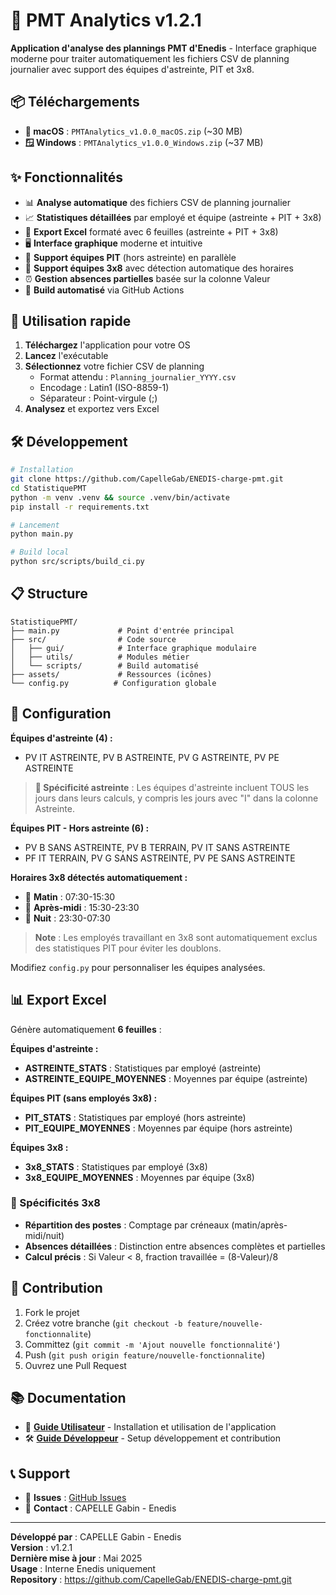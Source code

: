 # 🎉 PMT Analytics v1.2.1

**Application d'analyse des plannings PMT d'Enedis** - Interface graphique moderne pour traiter automatiquement les fichiers CSV de planning journalier avec support des équipes d'astreinte, PIT et 3x8.

## 📦 Téléchargements

- **🍎 macOS** : `PMTAnalytics_v1.0.0_macOS.zip` (~30 MB)
- **🪟 Windows** : `PMTAnalytics_v1.0.0_Windows.zip` (~37 MB)

## ✨ Fonctionnalités

- 📊 **Analyse automatique** des fichiers CSV de planning journalier
- 📈 **Statistiques détaillées** par employé et équipe (astreinte + PIT + 3x8)
- 💾 **Export Excel** formaté avec 6 feuilles (astreinte + PIT + 3x8)
- 🖥️ **Interface graphique** moderne et intuitive
- 🔧 **Support équipes PIT** (hors astreinte) en parallèle
- 🔄 **Support équipes 3x8** avec détection automatique des horaires
- ⏰ **Gestion absences partielles** basée sur la colonne Valeur
- 🚀 **Build automatisé** via GitHub Actions

## 🚀 Utilisation rapide

1. **Téléchargez** l'application pour votre OS
2. **Lancez** l'exécutable
3. **Sélectionnez** votre fichier CSV de planning
   - Format attendu : `Planning_journalier_YYYY.csv`
   - Encodage : Latin1 (ISO-8859-1)
   - Séparateur : Point-virgule (;)
4. **Analysez** et exportez vers Excel

## 🛠️ Développement

```bash
# Installation
git clone https://github.com/CapelleGab/ENEDIS-charge-pmt.git
cd StatistiquePMT
python -m venv .venv && source .venv/bin/activate
pip install -r requirements.txt

# Lancement
python main.py

# Build local
python src/scripts/build_ci.py
```

## 📋 Structure

```
StatistiquePMT/
├── main.py             # Point d'entrée principal
├── src/                # Code source
│   ├── gui/            # Interface graphique modulaire
│   ├── utils/          # Modules métier
│   └── scripts/        # Build automatisé
├── assets/             # Ressources (icônes)
└── config.py          # Configuration globale
```

## 🔧 Configuration

**Équipes d'astreinte (4) :**

- PV IT ASTREINTE, PV B ASTREINTE, PV G ASTREINTE, PV PE ASTREINTE

> **🔧 Spécificité astreinte** : Les équipes d'astreinte incluent TOUS les jours dans leurs calculs, y compris les jours avec "I" dans la colonne Astreinte.

**Équipes PIT - Hors astreinte (6) :**

- PV B SANS ASTREINTE, PV B TERRAIN, PV IT SANS ASTREINTE
- PF IT TERRAIN, PV G SANS ASTREINTE, PV PE SANS ASTREINTE

**Horaires 3x8 détectés automatiquement :**

- 🌅 **Matin** : 07:30-15:30
- 🌆 **Après-midi** : 15:30-23:30
- 🌙 **Nuit** : 23:30-07:30

> **Note** : Les employés travaillant en 3x8 sont automatiquement exclus des statistiques PIT pour éviter les doublons.

Modifiez `config.py` pour personnaliser les équipes analysées.

## 📊 Export Excel

Génère automatiquement **6 feuilles** :

**Équipes d'astreinte :**

- **ASTREINTE_STATS** : Statistiques par employé (astreinte)
- **ASTREINTE_EQUIPE_MOYENNES** : Moyennes par équipe (astreinte)

**Équipes PIT (sans employés 3x8) :**

- **PIT_STATS** : Statistiques par employé (hors astreinte)
- **PIT_EQUIPE_MOYENNES** : Moyennes par équipe (hors astreinte)

**Équipes 3x8 :**

- **3x8_STATS** : Statistiques par employé (3x8)
- **3x8_EQUIPE_MOYENNES** : Moyennes par équipe (3x8)

### 🔄 Spécificités 3x8

- **Répartition des postes** : Comptage par créneaux (matin/après-midi/nuit)
- **Absences détaillées** : Distinction entre absences complètes et partielles
- **Calcul précis** : Si Valeur < 8, fraction travaillée = (8-Valeur)/8

## 🤝 Contribution

1. Fork le projet
2. Créez votre branche (`git checkout -b feature/nouvelle-fonctionnalite`)
3. Committez (`git commit -m 'Ajout nouvelle fonctionnalité'`)
4. Push (`git push origin feature/nouvelle-fonctionnalite`)
5. Ouvrez une Pull Request

## 📚 Documentation

- 👥 **[Guide Utilisateur](UTILISATION.md)** - Installation et utilisation de l'application
- 🛠️ **[Guide Développeur](DEVELOPPEUR.md)** - Setup développement et contribution

## 📞 Support

- 🐛 **Issues** : [GitHub Issues](https://github.com/CapelleGab/ENEDIS-charge-pmt/issues)
- 📧 **Contact** : CAPELLE Gabin - Enedis

---

**Développé par** : CAPELLE Gabin - Enedis  
**Version** : v1.2.1  
**Dernière mise à jour** : Mai 2025  
**Usage** : Interne Enedis uniquement  
**Repository** : https://github.com/CapelleGab/ENEDIS-charge-pmt.git
